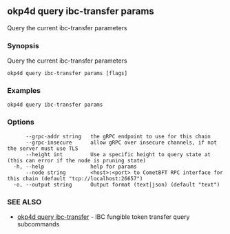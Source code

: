 ## okp4d query ibc-transfer params

Query the current ibc-transfer parameters

### Synopsis

Query the current ibc-transfer parameters

```
okp4d query ibc-transfer params [flags]
```

### Examples

```
okp4d query ibc-transfer params
```

### Options

```
      --grpc-addr string   the gRPC endpoint to use for this chain
      --grpc-insecure      allow gRPC over insecure channels, if not the server must use TLS
      --height int         Use a specific height to query state at (this can error if the node is pruning state)
  -h, --help               help for params
      --node string        <host>:<port> to CometBFT RPC interface for this chain (default "tcp://localhost:26657")
  -o, --output string      Output format (text|json) (default "text")
```

### SEE ALSO

* [okp4d query ibc-transfer](okp4d_query_ibc-transfer.md)	 - IBC fungible token transfer query subcommands
